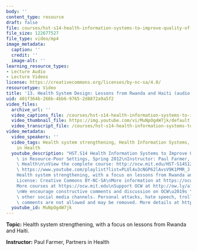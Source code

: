 ```yaml
---
body: ''
content_type: resource
draft: false
file: courses/hst-s14-health-information-systems-to-improve-quality-of-care-in-resource-poor-settings-spring-2012/mithst_s14s12_lec13_360p_16_9.mp4
file_size: 122677527
file_type: video/mp4
image_metadata:
  caption: ''
  credit: ''
  image-alt: ''
learning_resource_types:
- Lecture Audio
- Lecture Videos
license: https://creativecommons.org/licenses/by-nc-sa/4.0/
resourcetype: Video
title: '13. Health System Design: Lessons from Rwanda and Haiti (audio only)'
uid: 401f364b-266b-4bb6-9765-2d8872a9a5f2
video_files:
  archive_url: ''
  video_captions_file: /courses/hst-s14-health-information-systems-to-improve-quality-of-care-in-resource-poor-settings-spring-2012/1uPv6pWVh68QBXK3cQ0C-lszadvX9E9Bj_transcript.webvtt
  video_thumbnail_file: https://img.youtube.com/vi/MuNpOg4W7jk/default.jpg
  video_transcript_file: /courses/hst-s14-health-information-systems-to-improve-quality-of-care-in-resource-poor-settings-spring-2012/1uPv6pWVh68QBXK3cQ0C-lszadvX9E9Bj_transcript.pdf
video_metadata:
  video_speakers: ''
  video_tags: Health system strengthening, Health Information Systems, Rwanda, Haiti,  Partners
    in Health
  youtube_description: "HST.S14 Health Information Systems to Improve Quality of Care\
    \ in Resource-Poor Settings, Spring 2012\nInstructor: Paul Farmer, Partners in\
    \ Health\n\nView the complete course: http://ocw.mit.edu/HST-S14S12\nYouTube Playlist:\
    \ https://www.youtube.com/playlist?list=PLUl4u3cNGP62lAvsV9K1PMR_J-Ag5vVOm\n\n\
    Health system strengthening, with a focus on lessons from Rwanda and Haiti.\n\n\
    License: Creative Commons BY-NC-SA\nMore information at https://ocw.mit.edu/terms\n\
    More courses at https://ocw.mit.edu\nSupport OCW at http://ow.ly/a1If50zVRlQ\n\
    \nWe encourage constructive comments and discussion on OCW\u2019s YouTube and\
    \ other social media channels. Personal attacks, hate speech, trolling, and inappropriate\
    \ comments are not allowed and may be removed. More details at https://ocw.mit.edu/comments."
  youtube_id: MuNpOg4W7jk
---
```

**Topic:** Health system strengthening, with a focus on lessons from Rwanda and Haiti.

**Instructor:** Paul Farmer, Partners in Health